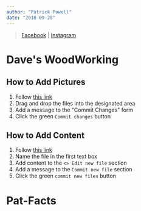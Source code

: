 ```yaml
---
author: "Patrick Powell"
date: "2018-09-28"
---
```


> [Facebook](https://www.facebook.com/Daves-Woodworking-1577530669229362/) | [Instagram](https://www.instagram.com/dtmiles1591/)

# Dave's WoodWorking

## How to Add Pictures

1. Follow [this link](https://github.com/prp1277/DavesWoodwork/upload/master/src/img)
2. Drag and drop the files into the designated area
3. Add a message to the "Commit Changes" form
4. Click the green `Commit changes` button

## How to Add Content

1. Follow [this link](https://github.com/prp1277/DavesWoodwork/new/master/src/pages/md)
2. Name the file in the first text box
3. Add content to the `<> Edit new file` section
4. Add a message to the `Commit new file` section
5. Click the green `commit new files` button
# Pat-Facts
